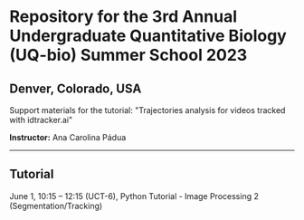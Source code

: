 # Repository for the 3rd Annual Undergraduate Quantitative Biology (UQ-bio) Summer School 2023
## Denver, Colorado, USA

Support materials for the tutorial: "Trajectories analysis for videos tracked with idtracker.ai"

<strong>Instructor:</strong> Ana Carolina Pádua
___

## Tutorial
June 1, 10:15 – 12:15 (UCT-6), Python Tutorial - Image Processing 2 (Segmentation/Tracking)
